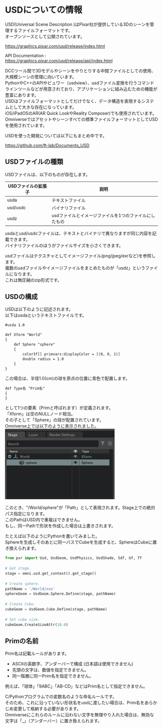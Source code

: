 # USDについての情報

USD(Universal Scene Description )はPixar社が提供している3Dのシーンを管理するファイルフォーマットです。     
オープンソースとして公開されています。     

https://graphics.pixar.com/usd/release/index.html

API Documentation :     
https://graphics.pixar.com/usd/release/api/index.html    

DCCツール間で3Dモデルやシーンをやりとりする中間ファイルとしての使用、大規模シーンの管理に向いています。      
PythonやC++のAPIやビュワー（usdview）、usdファイル変換を行うコマンドラインツールなどが用意されており、アプリケーションに組み込むための機能が豊富にあります。     
USDはファイルフォーマットとしてだけでなく、データ構造を表現するシステムとして大きな存在になっています。     
iOS/iPadOSのAR(AR Quick LookやReality Composer)でも使用されています。     
Omniverseではアセットやシーンすべての標準ファイルフォーマットとしてUSDを使用されています。    

USDを使った開発については以下にもまとめ中です。    

https://github.com/ft-lab/Documents_USD


## USDファイルの種類

USDファイルは、以下のものが存在します。     

|USDファイルの拡張子|説明|
|---|---|
|usda|テキストファイル|
|usd/usdc|バイナリファイル|
|usdz|usdファイルとイメージファイルを1つのファイルにしたもの|

usdaとusd/usdcファイルは、テキストとバイナリで異なりますが同じ内容を記載できます。     
バイナリファイルのほうがファイルサイズを小さくできます。     

usdファイルはテクスチャとしてイメージファイル(png/jpeg/exrなど)を参照します。     
複数のusdファイルやイメージファイルをまとめたものが「usdz」というファイルになります。    
これは無圧縮のzip形式です。     

## USDの構成

USDは以下のように記述されます。     
以下はusdaというテキストファイルです。     
```
#usda 1.0

def Xform "World"
{
    def Sphere "sphere"
    {
        color3f[] primvars:displayColor = [(0, 0, 1)]
        double radius = 1.0
    }
}
```

この場合は、半径1.0(cm)の球を原点の位置に青色で配置します。     
```
def Type名 "Prim名"
{
}
```
として1つの要素（Primと呼ばれます）が定義されます。     
「Xform」は空のNULLノード相当。    
その子として「Sphere」の球が配置されています。     
Omniverse上では以下のように表示されました。     
![knowledge_dev_usd_01.png](./images/knowledge_dev_usd_01.png)    

このとき、"/World/sphere"が「Path」として表現されます。Stage上での絶対パス指定になります。      
このPathはUSD内で重複はできません。     
もし、同一Pathで形状を作成した場合は上書きされます。     

たとえば以下のようにPythonを書いてみました。     
Sphereを生成しそのあとに同一パスでCubeを生成すると、SphereはCubeに置き換えられます。     
```python
from pxr import Usd, UsdGeom, UsdPhysics, UsdShade, Sdf, Gf, Tf

# Get stage.
stage = omni.usd.get_context().get_stage()

# Create sphere.
pathName = '/World/xxx'
sphereGeom = UsdGeom.Sphere.Define(stage, pathName)

# Create Cube.
cubeGeom = UsdGeom.Cube.Define(stage, pathName)

# Set cube size.
cubeGeom.CreateSizeAttr(10.0)
```

## Primの名前

Prim名は記載ルールがあります。     

* ASCIIの英数字、アンダーバーで構成 (日本語は使用できません)
* 先頭の文字は、数値を指定できません。
* 同一階層に同一Prim名を指定できません。

例えば、「球体」「9ABC」「AB-CD」などはPrim名として指定できません。     

C/Pythonプログラムでの変数名のような命名ルールです。     
そのため、これに沿っていない形状名をusdに渡したい場合は、Prim名をあらかじめ変更して格納する必要があります。     
Omniverseにこれらのルールに沿わない文字を無理やり入れた場合は、無効な文字は「_」（アンダーバー）に置き換えられます。      

